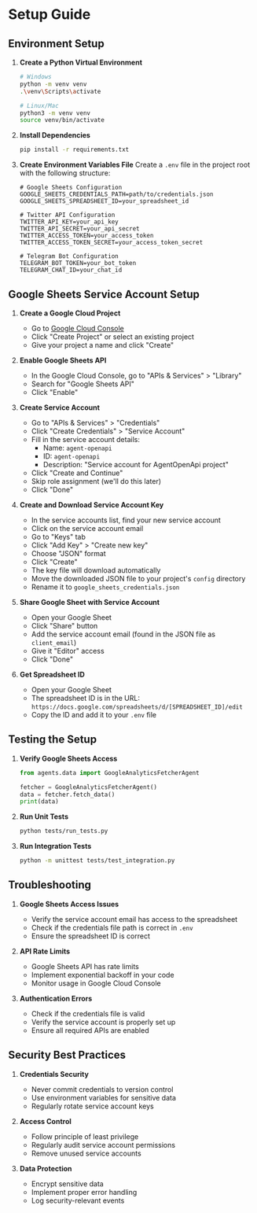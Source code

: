 # Setup Guide

## Environment Setup

1. **Create a Python Virtual Environment**
   ```bash
   # Windows
   python -m venv venv
   .\venv\Scripts\activate

   # Linux/Mac
   python3 -m venv venv
   source venv/bin/activate
   ```

2. **Install Dependencies**
   ```bash
   pip install -r requirements.txt
   ```

3. **Create Environment Variables File**
   Create a `.env` file in the project root with the following structure:
   ```
   # Google Sheets Configuration
   GOOGLE_SHEETS_CREDENTIALS_PATH=path/to/credentials.json
   GOOGLE_SHEETS_SPREADSHEET_ID=your_spreadsheet_id

   # Twitter API Configuration
   TWITTER_API_KEY=your_api_key
   TWITTER_API_SECRET=your_api_secret
   TWITTER_ACCESS_TOKEN=your_access_token
   TWITTER_ACCESS_TOKEN_SECRET=your_access_token_secret

   # Telegram Bot Configuration
   TELEGRAM_BOT_TOKEN=your_bot_token
   TELEGRAM_CHAT_ID=your_chat_id
   ```

## Google Sheets Service Account Setup

1. **Create a Google Cloud Project**
   - Go to [Google Cloud Console](https://console.cloud.google.com/)
   - Click "Create Project" or select an existing project
   - Give your project a name and click "Create"

2. **Enable Google Sheets API**
   - In the Google Cloud Console, go to "APIs & Services" > "Library"
   - Search for "Google Sheets API"
   - Click "Enable"

3. **Create Service Account**
   - Go to "APIs & Services" > "Credentials"
   - Click "Create Credentials" > "Service Account"
   - Fill in the service account details:
     - Name: `agent-openapi`
     - ID: `agent-openapi`
     - Description: "Service account for AgentOpenApi project"
   - Click "Create and Continue"
   - Skip role assignment (we'll do this later)
   - Click "Done"

4. **Create and Download Service Account Key**
   - In the service accounts list, find your new service account
   - Click on the service account email
   - Go to "Keys" tab
   - Click "Add Key" > "Create new key"
   - Choose "JSON" format
   - Click "Create"
   - The key file will download automatically
   - Move the downloaded JSON file to your project's `config` directory
   - Rename it to `google_sheets_credentials.json`

5. **Share Google Sheet with Service Account**
   - Open your Google Sheet
   - Click "Share" button
   - Add the service account email (found in the JSON file as `client_email`)
   - Give it "Editor" access
   - Click "Done"

6. **Get Spreadsheet ID**
   - Open your Google Sheet
   - The spreadsheet ID is in the URL: `https://docs.google.com/spreadsheets/d/[SPREADSHEET_ID]/edit`
   - Copy the ID and add it to your `.env` file

## Testing the Setup

1. **Verify Google Sheets Access**
   ```python
   from agents.data import GoogleAnalyticsFetcherAgent
   
   fetcher = GoogleAnalyticsFetcherAgent()
   data = fetcher.fetch_data()
   print(data)
   ```

2. **Run Unit Tests**
   ```bash
   python tests/run_tests.py
   ```

3. **Run Integration Tests**
   ```bash
   python -m unittest tests/test_integration.py
   ```

## Troubleshooting

1. **Google Sheets Access Issues**
   - Verify the service account email has access to the spreadsheet
   - Check if the credentials file path is correct in `.env`
   - Ensure the spreadsheet ID is correct

2. **API Rate Limits**
   - Google Sheets API has rate limits
   - Implement exponential backoff in your code
   - Monitor usage in Google Cloud Console

3. **Authentication Errors**
   - Check if the credentials file is valid
   - Verify the service account is properly set up
   - Ensure all required APIs are enabled

## Security Best Practices

1. **Credentials Security**
   - Never commit credentials to version control
   - Use environment variables for sensitive data
   - Regularly rotate service account keys

2. **Access Control**
   - Follow principle of least privilege
   - Regularly audit service account permissions
   - Remove unused service accounts

3. **Data Protection**
   - Encrypt sensitive data
   - Implement proper error handling
   - Log security-relevant events 